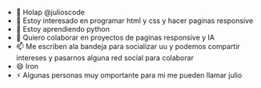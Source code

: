 - 👋 Holap @julioscode
- 👀 Estoy interesado en programar html y css y hacer paginas responsive
- 🌱 Estoy aprendiendo python
- 💞️ Quiero colaborar en proyectos de paginas responsive y IA
- 📫 Me escriben ala bandeja para socializar uu y podemos compartir intereses y pasarnos alguna red social para colaborar
- 😄 Iron
- ⚡ Algunas personas muy omportante para mi me pueden llamar julio

<!---
julioscode/julioscode is a ✨ special ✨ repository because its `README.md` (this file) appears on your GitHub profile.
You can click the Preview link to take a look at your changes.
--->
